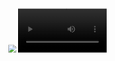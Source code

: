 <a href="https://codeclimate.com/github/KazakovaET/P1/maintainability"><img src="https://api.codeclimate.com/v1/badges/0c5da2967bbee0eabded/maintainability" /></a>
<video src='https://drive.google.com/file/d/1tV_eOZ_vXbatO5XR2A6vn7xtkaovlewR/view?usp=sharing' width=180/>
